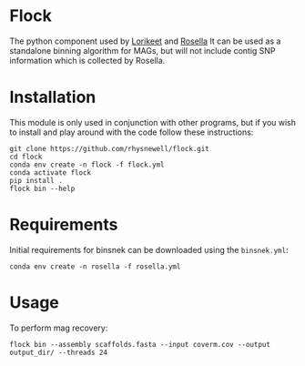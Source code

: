 # Flock
The python component used by [Lorikeet](https:/github.com/rhysnewell/Lorikeet) and [Rosella](https:/github.com/rhysnewell/rosella)
It can be used as a standalone binning algorithm for MAGs, but will not include contig SNP information
which is collected by Rosella.
# Installation
This module is only used in conjunction with other programs, but if you wish to install and play around with the code 
follow these instructions:

```
git clone https://github.com/rhysnewell/flock.git
cd flock
conda env create -n flock -f flock.yml
conda activate flock
pip install .
flock bin --help
```

# Requirements

Initial requirements for binsnek can be downloaded using the `binsnek.yml`:
```
conda env create -n rosella -f rosella.yml
```

# Usage

To perform mag recovery:
```
flock bin --assembly scaffolds.fasta --input coverm.cov --output output_dir/ --threads 24
```
